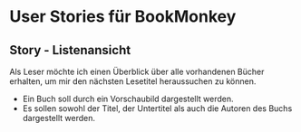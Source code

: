 # User Stories für BookMonkey

## Story - Listenansicht

Als Leser möchte ich einen Überblick über alle vorhandenen Bücher erhalten, um
mir den nächsten Lesetitel heraussuchen zu können.

*   Ein Buch soll durch ein Vorschaubild dargestellt werden.
*   Es sollen sowohl der Titel, der Untertitel als auch die Autoren des Buchs
    dargestellt werden.
